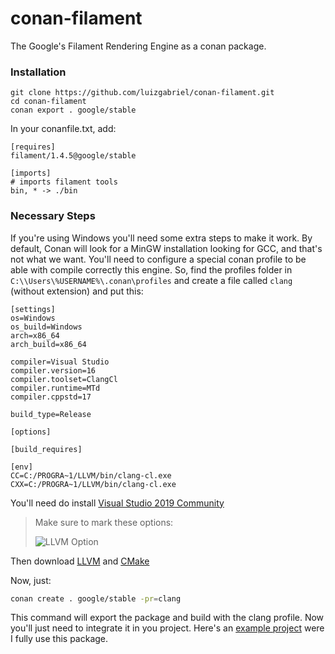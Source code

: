 # conan-filament
The Google's Filament Rendering Engine as a conan package.

### Installation

```
git clone https://github.com/luizgabriel/conan-filament.git
cd conan-filament
conan export . google/stable
```

In your conanfile.txt, add:
```
[requires]
filament/1.4.5@google/stable

[imports]
# imports filament tools
bin, * -> ./bin
```

### Necessary Steps
If you're using Windows you'll need some extra steps to make it work. By default, Conan will look for a MinGW installation looking for GCC, and that's not what we want. You'll need to configure a special conan profile to be able with compile correctly this engine. So, find the profiles folder in `C:\\Users\%USERNAME%\.conan\profiles` and create a file called `clang` (without extension) and put this:
```
[settings]
os=Windows
os_build=Windows
arch=x86_64
arch_build=x86_64

compiler=Visual Studio
compiler.version=16
compiler.toolset=ClangCl
compiler.runtime=MTd
compiler.cppstd=17

build_type=Release

[options]

[build_requires]

[env]
CC=C:/PROGRA~1/LLVM/bin/clang-cl.exe
CXX=C:/PROGRA~1/LLVM/bin/clang-cl.exe
```

You'll need do install [Visual Studio 2019 Community](https://visualstudio.microsoft.com/pt-br/downloads/)
  > Make sure to mark these options:
  >
  > ![LLVM Option](https://devblogs.microsoft.com/cppblog/wp-content/uploads/sites/9/2019/04/Clang-Compilers-for-Windows-Installer-Annotated.png)
  
Then download [LLVM](http://releases.llvm.org/download.html) and [CMake](https://cmake.org/download/)

Now, just:
```sh
conan create . google/stable -pr=clang
```
This command will export the package and build with the clang profile. Now you'll just need to integrate it in you project. Here's an [example project](https://github.com/luizgabriel/Spatial.Engine) were I fully use this package.
